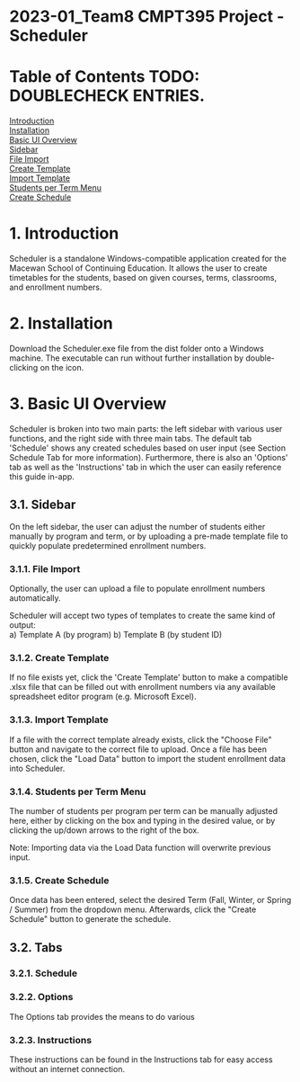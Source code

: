 # 2023-01_Team8 CMPT395 Project - Scheduler  

# Table of Contents TODO: DOUBLECHECK ENTRIES.  

[Introduction](https://github.com/MacEwanCMPT395/2023-01_Team8/blob/main/README.md#introduction)  
[Installation](https://github.com/Nylia-in-C/2023-01_Team8/blob/main/README.md#installation)  
[Basic UI Overview](https://github.com/Nylia-in-C/2023-01_Team8/blob/main/README.md#basic-ui-overview)  
    [Sidebar](https://github.com/Nylia-in-C/2023-01_Team8/blob/main/README.md#sidebar)  
    [File Import](https://github.com/Nylia-in-C/2023-01_Team8/blob/main/README.md#file-import)    
        [Create Template](https://github.com/Nylia-in-C/2023-01_Team8/blob/main/README.md#create-template)  
        [Import Template](https://github.com/Nylia-in-C/2023-01_Team8/blob/main/README.md#import-template)   
    [Students per Term Menu](https://github.com/Nylia-in-C/2023-01_Team8/blob/main/README.md#students-per-term-menu)  
    [Create Schedule](https://github.com/Nylia-in-C/2023-01_Team8/blob/main/README.md#create-schedule)

# 1. Introduction
Scheduler is a standalone Windows-compatible application created for the Macewan School of Continuing Education. It allows the user to create timetables for the students, based on given courses, terms, classrooms, and enrollment numbers.  

# 2. Installation
Download the Scheduler.exe file from the dist folder onto a Windows machine. The executable can run without further installation by double-clicking on the icon.  

# 3. Basic UI Overview
Scheduler is broken into two main parts: the left sidebar with various user functions, and the right side with three main tabs. The default tab 'Schedule' shows any created schedules based on user input (see Section Schedule Tab for more information). Furthermore, there is also an 'Options' tab as well as the 'Instructions' tab in which the user can easily reference this guide in-app. 

## 3.1. Sidebar
On the left sidebar, the user can adjust the number of students either manually by program and term, or by uploading a pre-made template file to quickly populate predetermined enrollment numbers.

### 3.1.1. File Import
Optionally, the user can upload a file to populate enrollment numbers automatically. 

Scheduler will accept two types of templates to create the same kind of output:  
a) Template A (by program) <INSERT NAME INSERT NAME INSERT NAME>
b) Template B (by student ID) <INSERT NAME INSERT NAME INSERT NAME>

### 3.1.2. Create Template
If no file exists yet, click the 'Create Template' button to make a compatible .xlsx file that can be filled out with enrollment numbers via any available spreadsheet editor program (e.g. Microsoft Excel). 

### 3.1.3. Import Template
If a file with the correct template already exists, click the "Choose File" button and navigate to the correct file to upload. Once a file has been chosen, click the "Load Data" button to import the student enrollment data into Scheduler. 

### 3.1.4. Students per Term Menu
The number of students per program per term can be manually adjusted here, either by clicking on the box and typing in the desired value, or by clicking the up/down arrows to the right of the box.  

Note: Importing data via the Load Data function will overwrite previous input.   

### 3.1.5. Create Schedule
Once data has been entered, select the desired Term (Fall, Winter, or Spring / Summer) from the dropdown menu. Afterwards, click the "Create Schedule" button to generate the schedule. 

## 3.2. Tabs

### 3.2.1. Schedule

### 3.2.2. Options
The Options tab provides the means to do various 

### 3.2.3. Instructions
These instructions can be found in the Instructions tab for easy access without an internet connection. 
